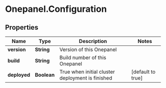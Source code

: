 # Onepanel.Configuration

## Properties
Name | Type | Description | Notes
------------ | ------------- | ------------- | -------------
**version** | **String** | Version of this Onepanel | 
**build** | **String** | Build number of this Onepanel | 
**deployed** | **Boolean** | True when initial cluster deployment is finished | [default to true]


